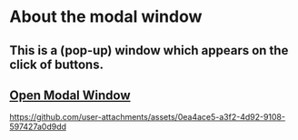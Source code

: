 # About the modal window
## This is a (pop-up) window which appears on the click of buttons.
## [Open Modal Window](https://popupmodalwindow.netlify.app/)
https://github.com/user-attachments/assets/0ea4ace5-a3f2-4d92-9108-597427a0d9dd


